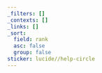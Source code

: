 ```yaml
---
_filters: []
_contexts: []
_links: []
_sort:
  field: rank
  asc: false
  group: false
sticker: lucide//help-circle
---
```

